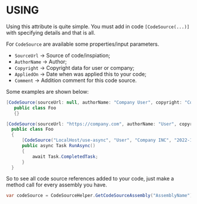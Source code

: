 # USING

Using this attribute is quite simple. You must add in code `[CodeSource(...)]` with specifying details and that is all.

For `CodeSource` are available some properties/input parameters.
* `SourceUrl` -> Source of code/inspiation;
* `AuthorName` -> Author;
* `Copyright` -> Copyright data for user or company;
* `AppliedOn` -> Date when was applied this to your code;
* `Comment` -> Addition comment for this code source.

Some examples are shown below:
```csharp
[CodeSource(sourceUrl: null, authorName: "Company User", copyright: "Company INC")]
   public class Foo
   {}
```

```csharp
[CodeSource(sourceUrl: "https://company.com", authorName: "User", copyright: "Company INC")]
  public class Foo
  {
      [CodeSource("LocalHost/use-async", "User", "Company INC", "2022-12-12", "This is how to use async")]
      public async Task RunAsync()
      {
          await Task.CompletedTask;
      }
  }
```

So to see all code source references added to your code, just make a method call for every assembly you have.
```csharp
var codeSource = CodeSourceHelper.GetCodeSourceAssembly("AssemblyName");
```

